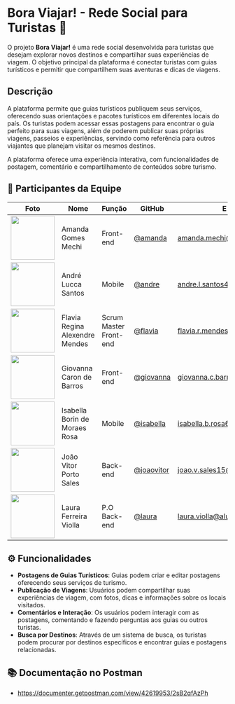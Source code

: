 # Bora Viajar! - Rede Social para Turistas 🛫

O projeto **Bora Viajar!** é uma rede social desenvolvida para turistas que desejam explorar novos destinos e compartilhar suas experiências de viagem. O objetivo principal da plataforma é conectar turistas com guias turísticos e permitir que compartilhem suas aventuras e dicas de viagens.

## Descrição 

A plataforma permite que guias turísticos publiquem seus serviços, oferecendo suas orientações e pacotes turísticos em diferentes locais do país. Os turistas podem acessar essas postagens para encontrar o guia perfeito para suas viagens, além de poderem publicar suas próprias viagens, passeios e experiências, servindo como referência para outros viajantes que planejam visitar os mesmos destinos.

A plataforma oferece uma experiência interativa, com funcionalidades de postagem, comentário e compartilhamento de conteúdos sobre turismo.

## 👥 Participantes da Equipe

| Foto | Nome | Função | GitHub | E-mail |
|------|------|--------|--------|--------|
| <img src="https://avatars.githubusercontent.com/u/158229094?v=4" width="100"/> | Amanda Gomes Mechi | Front-end | [@amanda](https://github.com/Amandamecchi) | amanda.mechi@aluno.senai.br |
| <img src="https://avatars.githubusercontent.com/u/210523238?v=4" width="100"/> | André Lucca Santos | Mobile | [@andre](https://github.com/lucca19nn) | andre.l.santos45@aluno.senai.br |
| <img src="https://avatars.githubusercontent.com/u/158210916?v=4" width="100"/> | Flavia Regina Alexendre Mendes | Scrum Master Front-end | [@flavia](https://github.com/flaviamendes17) | flavia.r.mendes@aluno.senai.br |
| <img src="https://avatars.githubusercontent.com/u/158209996?v=4" width="100"/> | Giovanna Caron de Barros  | Front-end | [@giovanna](https://github.com/gihcaron) | giovanna.c.barros@aluno.senai.br |
| <img src="https://avatars.githubusercontent.com/u/158210136?v=4" width="100"/> | Isabella Borin de Moraes Rosa | Mobile | [@isabella](https://github.com/isab5) | isabella.b.rosa6@aluno.senai.br |
| <img src="https://avatars.githubusercontent.com/u/158209646?v=4" width="100"/> | João Vitor Porto Sales | Back-end | [@joaovitor](https://github.com/joaoporto27) | joao.v.sales15@aluno.senai.br |
| <img src="https://avatars.githubusercontent.com/u/158209993?v=4" width="100"/> | Laura Ferreira Violla | P.O Back-end | [@laura](https://github.com/imlaurinhaaa) | laura.violla@aluno.senai.br |


## ⚙️ Funcionalidades

- **Postagens de Guias Turísticos**: Guias podem criar e editar postagens oferecendo seus serviços de turismo.
- **Publicação de Viagens**: Usuários podem compartilhar suas experiências de viagem, com fotos, dicas e informações sobre os locais visitados.
- **Comentários e Interação**: Os usuários podem interagir com as postagens, comentando e fazendo perguntas aos guias ou outros turistas.
- **Busca por Destinos**: Através de um sistema de busca, os turistas podem procurar por destinos específicos e encontrar guias e postagens relacionadas.

## 📚 Documentação no Postman
- https://documenter.getpostman.com/view/42619953/2sB2qfAzPh
